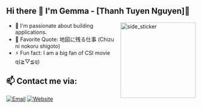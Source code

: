 ## Hi there :wave: I'm Gemma - [Thanh Tuyen Nguyen]🌱 
<img align="right" width=200px height=200px alt="side_sticker" src="https://i.giphy.com/media/v1.Y2lkPTc5MGI3NjExaWZiZzI5bnFpZjNxb2lwamR0b2E2ZTljczZ5MXU5MmxraG04OTZvYiZlcD12MV9pbnRlcm5hbF9naWZfYnlfaWQmY3Q9Zw/ua7vVw9awZKWwLSYpW/giphy.gif" />

- 🔭 I'm passionate about building applications.
- 🥅 Favorite Quote: 地図に残る仕事 (Chizu ni nokoru shigoto) 
- :zap: Fun fact: I am a big fan of CSI movie q(≧▽≦q)


## 📫 Contact me via:

[![Email](https://img.shields.io/badge/Email-0077B5%3Fstyle%3Dflat%26logoColor%3Dwhite)](thanhtuyencs163@gmail.com)
[![Website](https://img.shields.io/badge/Website-00bbf9?style=flat&logoColor=white)](gemnotgraphene.com)
